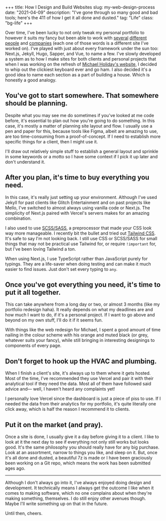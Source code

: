 +++
title: How I Design and Build Websites
slug: my-web-design-process
date: "2021-04-09"
description: "I've gone through so many good and bad tools; here's the 411 of how I get it all done and dusted."
tag: "Life"
class: "bg-life"
+++

Over time, I've been lucky to not only tweak my personal portfolio to however it suits my fancy but been able to work with [several](https://playgltich.xyz) [different](https://getmello.org) [people](https://epic4809.github.io) and [companies](https://www.studioneuf.net) (each one of those words is a different site I've worked on). I've played with just about every framework under the sun too: Next.js, Jekyll, Hugo, Sapper, and Vue, to name a few. I've slowly developed a system as to how I make sites for both clients and personal projects that when I was working on the refresh of [Michael Holiday's website](https://www.michaelholidaybooks.com), I decided to whip out the clickiest keyboard ever and go ham. I also decided it's a good idea to name each section as a part of building a house. Which is honestly a good analogy.

## You've got to start somewhere. That somewhere should be planning.
Despite what you may see me do sometimes if you've looked at me code before, it's essential to plan out how you're going to do something. In this case, it's mostly a matter of planning site layout and flow. I usually use a pen and paper for this, because tools like Figma, albeit are amazing to use, are too time-consuming from a proof-of-concept. If I need to establish more specific things for a client, then I might use it.

I'll draw out relatively simple stuff to establish a general layout and sprinkle in some keywords or a motto so I have some context if I pick it up later and don't understand it.

## After you plan, it's time to buy everything you need.
In this case, it's really just setting up your environment. Although I've used Jekyll for past clients like Glitch Entertainment and on past projects like Mello, I've switched to almost always using vanilla code or Next.js. The simplicity of Next.js paired with Vercel's servers makes for an amazing combination.

I also used to use [SCSS/SASS](https://sass-lang.com/), a preprocessor that made your CSS look way more manageable. I recently bit the bullet and tried out [Tailwind CSS](https://tailwindcss.com). It's safe to say I'm not looking back. I still use CSS or SCSS/SASS for small things that may not be practical use Tailwind for, or require `!important` for, but I've been loving Tailwind a ton.

When using Next.js, I use TypeScript rather than JavaScript purely for typings. They are a life-saver when doing testing and can make it much easier to find issues. Just don't set every typing to `any`.

## Once you've got everything you need, it's time to put it all together.
This can take anywhere from a long day or two, or almost 3 months (like my portfolio redesign haha). It really depends on what my deadlines are and how much I want to do, if it's a personal project. If I want to go above and beyond on my own stuff, I'll do it if it seems fun.

With things like the web redesign for Michael, I spent a good amount of time nailing in the colour scheme with his orange and muted black (or grey, whatever suits your fancy), while still bringing in interesting designings to components of every page.

## Don't forget to hook up the HVAC and plumbing.
When I finish a client's site, it's always up to them where it gets hosted. Most of the time, I've recommended they use Vercel and pair it with their analytical tool if they need the data. Most all of them have followed said advice and­— well, I haven't heard any complaints yet!

I personally love Vercel since the dashboard is just a piece of piss to use. If I needed the data from their analytics for my portfolio, it's quite literally one click away, which is half the reason I recommend it to clients.

## Put it on the market (and pray).
Once a site is done, I usually give it a day before giving it to a client. I like to look at it the next day to see if everything not only still works but looks good. It's the same philosophy you should really have for any big purchase. Look at an assortment, narrow to things you like, and sleep on it. But, once it's all done and dusted, a beautiful 7z is made or I have been graciously been working on a Git repo, which means the work has been submitted ages ago.

---

Although I don't always go into it, I've always enjoyed doing design and development. It technically means I always get the outcome I like when it comes to making software, which no one complains about when they're making something, themselves. I do still enjoy other avenues though. Maybe I'll write something up on that in the future.

Until then, cheers.
